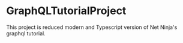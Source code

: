 # GraphQLTutorialProject

This project is reduced modern and Typescript version of Net Ninja's graphql tutorial.
